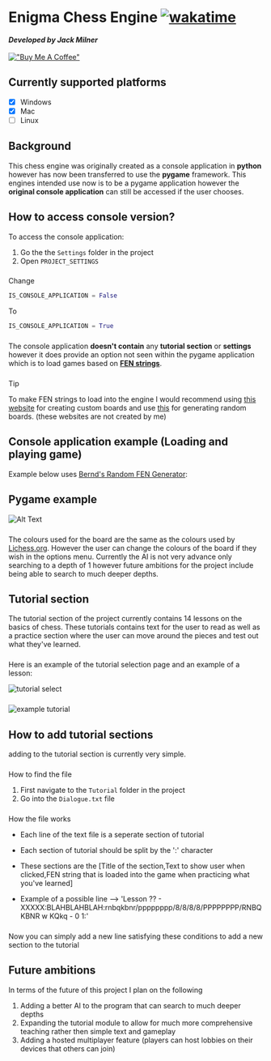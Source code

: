 # Enigma Chess Engine  [![wakatime](https://wakatime.com/badge/user/86f08dc1-5098-42c2-b193-5a05699baa48/project/7239718c-4401-49ae-bf30-3c767e433e10.svg)](https://wakatime.com/badge/user/86f08dc1-5098-42c2-b193-5a05699baa48/project/7239718c-4401-49ae-bf30-3c767e433e10)
***Developed by Jack Milner***
\
\
[!["Buy Me A Coffee"](https://www.buymeacoffee.com/assets/img/custom_images/orange_img.png)](https://buymeacoffee.com/jackmilner)

## Currently supported platforms
- [x] Windows
- [x] Mac
- [ ] Linux
## Background

This chess engine was originally created as a console application in **python** however has now been transferred to use the **pygame** framework. This engines intended use now is to be a pygame application however the **original console application** can still be accessed if the user chooses.

## How to access console version?
To access the console application:

1. Go the the `Settings` folder in the project
2. Open `PROJECT_SETTINGS`
###
Change

```Python
IS_CONSOLE_APPLICATION = False
```
To

```Python
IS_CONSOLE_APPLICATION = True
```

###
The console application **doesn't contain** any **tutorial section** or **settings** however it does provide an option not seen within the pygame application which is to load games based on [**FEN strings**](https://en.wikipedia.org/wiki/Forsyth%E2%80%93Edwards_Notation).
###
> [!TIP]
> To make FEN strings to load into the engine I would recommend using [this website](https://www.redhotpawn.com/chess/chess-fen-viewer.php) for creating custom boards and use [this](http://bernd.bplaced.net/fengenerator/fengenerator.html) for generating random boards. (these websites are not created by me)
###

## Console application example (Loading and playing game)

Example below uses [Bernd's Random FEN Generator](http://bernd.bplaced.net/fengenerator/fengenerator.html):

## Pygame example 
![Alt Text](https://media0.giphy.com/media/v1.Y2lkPTc5MGI3NjExejVtMTd5emtuODR0MDV5azUzZHFvYTJsdWIyN3FvcmozYzN4YjRqNyZlcD12MV9pbnRlcm5hbF9naWZfYnlfaWQmY3Q9Zw/qdGhRLpWaQPRXpnHuV/giphy.gif)
###
The colours used for the board are the same as the colours used by [Lichess.org](https://lichess.org/). However the user can change the colours of the board if they wish in the options menu. Currently the AI is not very advance only searching to a depth of 1 however future ambitions for the project include being able to search to much deeper depths. 
## Tutorial section
The tutorial section of the project currently contains 14 lessons on the basics of chess. These tutorials contains text for the user to read as well as a practice section where the user can move around the pieces and test out what they've learned.
###
Here is an example of the tutorial selection page and an example of a lesson:

![tutorial select](https://imgur.com/jDEHvUQ.png)
###
![example tutorial](https://imgur.com/eAAVFeV.png)

## How to add tutorial sections

adding to the tutorial section is currently very simple. 
### 
How to find the file

1. First navigate to the `Tutorial` folder in the project
2. Go into the `Dialogue.txt` file
###

How the file works

* Each line of the text file is a seperate section of tutorial

* Each section of tutorial should be split by the ':' character

* These sections are the [Title of the section,Text to show user when clicked,FEN string that is loaded into the game when practicing what you've learned]

* Example of a possible line --> 'Lesson ?? - XXXXX:BLAHBLAHBLAH:rnbqkbnr/pppppppp/8/8/8/8/PPPPPPPP/RNBQKBNR w KQkq - 0 1:'
###
Now you can simply add a new line satisfying these conditions to add a new section to the tutorial

## Future ambitions

In terms of the future of this project I plan on the following

1. Adding a better AI to the program that can search to much deeper depths
2. Expanding the tutorial module to allow for much more comprehensive teaching rather then simple text and gameplay
3. Adding a hosted multiplayer feature (players can host lobbies on their devices that others can join)

